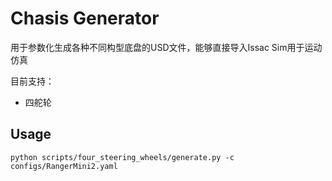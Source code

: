 # Chasis Generator

用于参数化生成各种不同构型底盘的USD文件，能够直接导入Issac Sim用于运动仿真

目前支持：

- 四舵轮


## Usage

```
python scripts/four_steering_wheels/generate.py -c configs/RangerMini2.yaml
```
